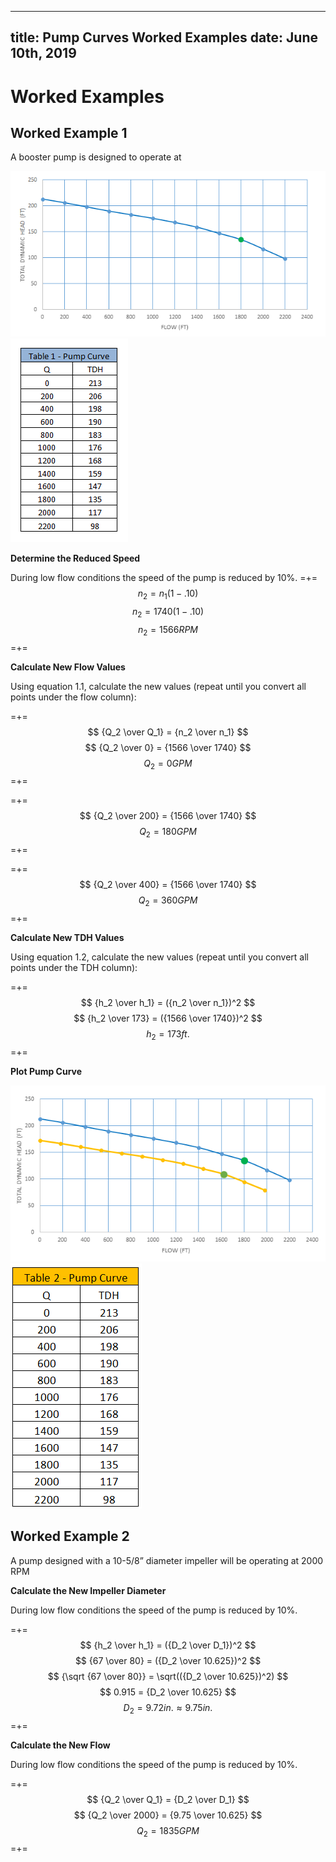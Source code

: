 -----
title: Pump Curves Worked Examples
date: June 10th, 2019
-----

# Worked Examples

## Worked Example 1

A booster pump is designed to operate at <units us = "1800 GPM and 135 ft., with a speed of 1740 RPM. Due to fluctuating flows the booster pump is equipped with a Variable 
Frequency Drive which reduces the pump speed by 10% during low flow conditions. Using the Pump Curve below and the Affinity Laws, generate the pump curve for low 
flow conditions and the new pumping conditions." metric = "408.82 m3/h and 41.148 m, with a speed of 1740 RPM. Due to fluctuating flows the booster pump is equipped with a Variable 
Frequency Drive which reduces the pump speed by 10% during low flow conditions. Using the Pump Curve below and the Affinity Laws, generate the pump curve for low 
flow conditions and the new pumping conditions."/> 

![Chart](./ex-1-chart.png "Chart")
![Table](./ex-1-table.png "Table")

**Determine the Reduced Speed**

During low flow conditions the speed of the pump is reduced by 10%.
=+=
$$ n_2= n_1 (1-.10) $$
$$ n_2= 1740(1-.10) $$
$$ n_2= 1566 RPM $$
=+=

**Calculate New Flow Values**

Using equation 1.1, calculate the new values (repeat until you convert all points under the flow column):

=+= 
$$ {Q_2 \over Q_1} = {n_2 \over n_1} $$
$$ {Q_2 \over 0} = {1566 \over 1740} $$
$$ Q_2 = 0 GPM $$
=+=

=+= 
$$ {Q_2 \over 200} = {1566 \over 1740} $$
$$ Q_2 = 180 GPM $$
=+=

=+= 
$$ {Q_2 \over 400} = {1566 \over 1740} $$
$$ Q_2 = 360 GPM $$
=+=

**Calculate New TDH Values**

Using equation 1.2, calculate the new values (repeat until you convert all points under the TDH column):

=+=
$$ {h_2 \over h_1} = ({n_2 \over n_1})^2 $$
$$ {h_2 \over 173} = ({1566 \over 1740})^2 $$
$$ h_2 = 173 ft. $$
=+=

**Plot Pump Curve**


![Pump Curve](./pump-curve-plot.png "Pump Curve")
![Table 2](./table-2.png "Table 2")


## Worked Example 2

A pump designed with a 10-5/8” diameter impeller will be operating at 2000 RPM <units us = "@ 80 ft. During installation it was found the TDH was 67 ft. 
Instead of designing a new pump the manufacturer recommends trimming the impeller. Using the affinity laws, determine the new impeller diameter and operating flow." 
metric = "@ 24.384 m. During installation it was found the TDH was 20.4216 m. 
Instead of designing a new pump the manufacturer recommends trimming the impeller. Using the affinity laws, determine the new impeller diameter and operating flow."/>

**Calculate the New Impeller Diameter**

During low flow conditions the speed of the pump is reduced by 10%.

=+=
$$ {h_2 \over h_1} = ({D_2 \over D_1})^2 $$
$$ {67 \over 80} = ({D_2 \over 10.625})^2 $$
$$ {\sqrt {67 \over 80}} = \sqrt(({D_2 \over 10.625})^2) $$
$$ 0.915 = {D_2 \over 10.625} $$
$$ D_2 = 9.72 in. \approx 9.75 in. $$
=+=

**Calculate the New Flow**

During low flow conditions the speed of the pump is reduced by 10%.

=+=
$$ {Q_2 \over Q_1} = {D_2 \over D_1} $$
$$ {Q_2 \over 2000} = {9.75 \over 10.625} $$
$$ Q_2 = 1835 GPM $$
=+=
